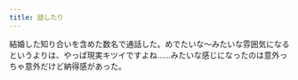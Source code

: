 ```yaml
---
title: 話したり
---
```


結婚した知り合いを含めた数名で通話した。めでたいな〜みたいな雰囲気になるというよりは、やっぱ現実キツイですよね……みたいな感じになったのは意外っちゃ意外だけど納得感があった。